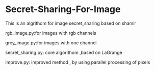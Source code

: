 # Secret-Sharing-For-Image
This is an algrithom for image secret_sharing based on shamir 

rgb_image.py:for images with rgb channels


grey_image.py:for images with one channel


secret_sharing.py: core algorithom ,based on LaGrange


improve.py: improved method , by using parallel processing of pixels
